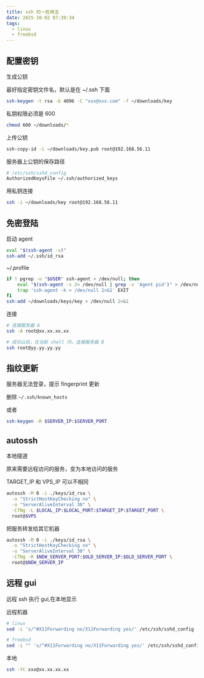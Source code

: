```yaml
---
title: ssh 的一些用法
date: 2025-10-02 07:39:34
tags:
  - linux
  - freebsd
---
```


## 配置密钥

生成公钥

最好指定密钥文件名，默认是在 ~/.ssh 下面

```sh
ssh-keygen -t rsa -b 4096 -C "xxx@xxx.com" -f ~/downloads/key
```

私钥权限必须是 600

```sh
chmod 600 ~/downloads/*
```

上传公钥

```sh
ssh-copy-id -i ~/downloads/key.pub root@192.168.56.11
```

服务器上公钥的保存路径

```sh
# /etc/ssh/sshd_config
AuthorizedKeysFile ~/.ssh/authorized_keys
```

用私钥连接

```sh
ssh -i ~/downloads/key root@192.168.56.11
```

## 免密登陆

启动 agent

```sh
eval "$(ssh-agent -s)"
ssh-add ~/.ssh/id_rsa
```

~/.profile

```sh
if ! pgrep -u "$USER" ssh-agent > /dev/null; then
    eval "$(ssh-agent -s 2> /dev/null | grep -v 'Agent pid')" > /dev/null
    trap 'ssh-agent -k > /dev/null 2>&1' EXIT
fi
ssh-add ~/downloads/keys/key > /dev/null 2>&1
```

连接

```sh
# 连接服务器 A
ssh -A root@xx.xx.xx.xx

# 成功以后，在当前 shell 内，连接服务器 B
ssh root@yy.yy.yy.yy
```

## 指纹更新

服务器无法登录，提示 fingerprint 更新

删除 `~/.ssh/known_hosts`

或者

```sh
ssh-keygen -R $SERVER_IP:$SERVER_PORT
```

## autossh

本地隧道

原来需要远程访问的服务，变为本地访问的服务

TARGET_IP 和 VPS_IP 可以不相同

```sh
autossh -M 0 -i ./keys/id_rsa \
  -o "StrictHostKeyChecking no" \
  -o "ServerAliveInterval 30" \
  -CfNg -L $LOCAL_IP:$LOCAL_PORT:$TARGET_IP:$TARGET_PORT \
  root@$VPS
```

把服务转发给其它机器

```sh
autossh -M 0 -i ./keys/id_rsa \
  -o "StrictHostKeyChecking no" \
  -o "ServerAliveInterval 30" \
  -CfNg -R $NEW_SERVER_PORT:$OLD_SERVER_IP:$OLD_SERVER_PORT \
  root@$NEW_SERVER_IP
```

## 远程 gui

远程 ssh 执行 gui,在本地显示

远程机器

```sh
# linux
sed -i 's/^#X11Forwarding no/X11Forwarding yes/' /etc/ssh/sshd_config

# freebsd
sed -i "" 's/^#X11Forwarding no/X11Forwarding yes/' /etc/ssh/sshd_config
```

本地

```sh
ssh -YC xxx@xx.xx.xx.xx
```
